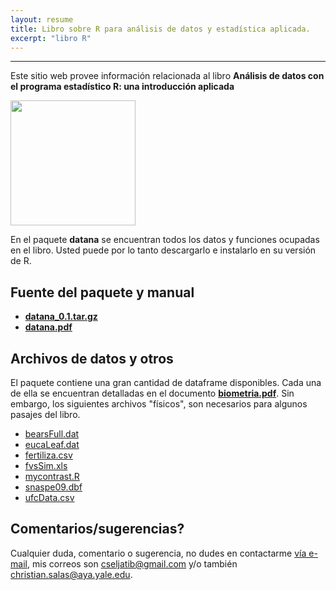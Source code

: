 ```yaml
---
layout: resume
title: Libro sobre R para análisis de datos y estadística aplicada.
excerpt: "libro R"
---
```


---
Este sitio web provee información relacionada al libro **Análisis de datos con el programa estadístico R: una introducción aplicada**

<img src="https://images/portadaLibro.png" width="200" height="200">

En el paquete **datana** se encuentran todos los datos y funciones ocupadas en el libro. Usted puede por lo tanto descargarlo e instalarlo en su versión de R.

## Fuente del paquete y manual
+ [**datana_0.1.tar.gz**](/libroR/datana_0.1.tar.gz)
+ [**datana.pdf**](/libroR/datana.pdf)



## Archivos de datos y otros
El paquete contiene una gran cantidad de dataframe disponibles. Cada una de ella se encuentran detalladas en el documento [**biometria.pdf**](/libroR/datana.pdf). Sin embargo, los siguientes archivos "físicos", son necesarios para algunos pasajes del libro.

+ [bearsFull.dat](/libroR/bearsFull.dat)
+ [eucaLeaf.dat](/libroR/eucaLeaf.dat)
+ [fertiliza.csv](/libroR/fertiliza.csv)
+ [fvsSim.xls](/libroR/fvsSim.xls)
+ [mycontrast.R](/libroR/mycontrast.R)
+ [snaspe09.dbf](/libroR/sanaspe09.dbf)
+ [ufcData.csv](/libroR/ufcData.csv)

## Comentarios/sugerencias?
Cualquier duda, comentario o sugerencia, no dudes en contactarme [vía e-mail](mailto:cseljatib@gmail.com), mis correos son cseljatib@gmail.com y/o también christian.salas@aya.yale.edu.



<!-- ### Footer
A book on the core graphics facilities of the R language and environment for statistical computing and graphics (Chapman & Hall/CRC, August 2005).
A link to the publisher's web page for the book.
A list of Errata.
PDF version of the preface, table of contents, and Chapters 1, 4, and 5.
R code for figures:
Last updated: August 2020 -->

